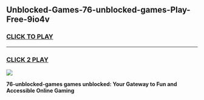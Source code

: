 
## Unblocked-Games-76-unblocked-games-Play-Free-9io4v
<h3>
<a href="https://premium76.site?title=76-unblocked-games&ref=09A">CLICK TO PLAY</a></h3>
<hr>

<h3>
<a href="https://premium76.site?title=76-unblocked-games&ref=09A">CLICK 2 PLAY</a>
  
</h3>

<a href="https://premium76.site?title=76-unblocked-games&ref=09A"><img src="https://clearcache.store/games.png"></a>


**76-unblocked-games games unblocked: Your Gateway to Fun and Accessible Online Gaming**
